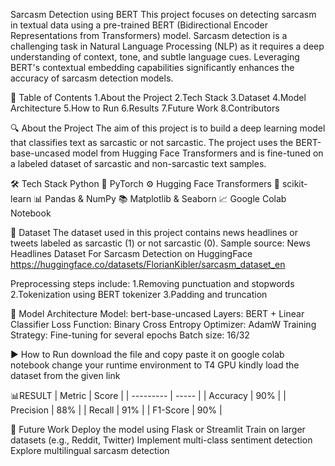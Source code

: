 Sarcasm Detection using BERT
This project focuses on detecting sarcasm in textual data using a pre-trained BERT (Bidirectional Encoder Representations from Transformers) model. Sarcasm detection is a challenging task in Natural Language Processing (NLP) as it requires a deep understanding of context, tone, and subtle language cues. Leveraging BERT's contextual embedding capabilities significantly enhances the accuracy of sarcasm detection models.

📌 Table of Contents
1.About the Project
2.Tech Stack
3.Dataset
4.Model Architecture
5.How to Run
6.Results
7.Future Work
8.Contributors

🔍 About the Project
The aim of this project is to build a deep learning model that classifies text as sarcastic or not sarcastic. The project uses the BERT-base-uncased model from Hugging Face Transformers and is fine-tuned on a labeled dataset of sarcastic and non-sarcastic text samples.

🛠 Tech Stack
Python 🐍
PyTorch ⚙️
Hugging Face Transformers 🤗
scikit-learn 📊
Pandas & NumPy 📚
Matplotlib & Seaborn 📈
Google Colab Notebook

📂 Dataset
The dataset used in this project contains news headlines or tweets labeled as sarcastic (1) or not sarcastic (0).
Sample source: News Headlines Dataset For Sarcasm Detection on HuggingFace
https://huggingface.co/datasets/FlorianKibler/sarcasm_dataset_en

Preprocessing steps include:
1.Removing punctuation and stopwords
2.Tokenization using BERT tokenizer
3.Padding and truncation

🧠 Model Architecture
Model: bert-base-uncased
Layers: BERT + Linear Classifier
Loss Function: Binary Cross Entropy
Optimizer: AdamW
Training Strategy:
Fine-tuning for several epochs
Batch size: 16/32

▶️ How to Run
download the file and copy paste it on google colab notebook
change your runtime environment to T4 GPU 
kindly load the dataset from the given link

📊RESULT
| Metric    | Score |
| --------- | ----- |
| Accuracy  | 90%   |
| Precision | 88%   |
| Recall    | 91%   |
| F1-Score  | 90%   |

🚀 Future Work
Deploy the model using Flask or Streamlit
Train on larger datasets (e.g., Reddit, Twitter)
Implement multi-class sentiment detection
Explore multilingual sarcasm detection
